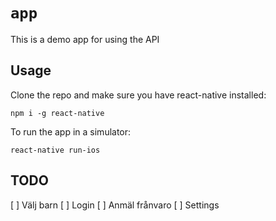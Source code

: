 # `app`

This is a demo app for using the API

## Usage

Clone the repo and make sure you have react-native installed:

    npm i -g react-native

To run the app in a simulator:

    react-native run-ios

## TODO

  [ ] Välj barn
  [ ] Login
  [ ] Anmäl frånvaro
  [ ] Settings
